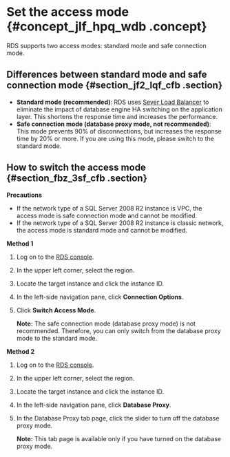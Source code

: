 # Set the access mode {#concept_jlf_hpq_wdb .concept}

RDS supports two access modes: standard mode and safe connection mode.

## Differences between standard mode and safe connection mode {#section_jf2_lqf_cfb .section}

-   **Standard mode \(recommended\)**: RDS uses [Sever Load Balancer](https://www.alibabacloud.com/help/doc-detail/27539.htm) to eliminate the impact of database engine HA switching on the application layer. This shortens the response time and increases the performance.
-   **Safe connection mode \(database proxy mode, not recommended\)**: This mode prevents 90% of disconnections, but increases the response time by 20% or more. If you are using this mode, please switch to the standard mode.

## How to switch the access mode {#section_fbz_3sf_cfb .section}

**Precautions**

-   If the network type of a SQL Server 2008 R2 instance is VPC, the access mode is safe connection mode and cannot be modified.
-   If the network type of a SQL Server 2008 R2 instance is classic network, the access mode is standard mode and cannot be modified.

**Method 1**

1.  Log on to the [RDS console](https://rds.console.aliyun.com/).
2.  In the upper left corner, select the region.
3.  Locate the target instance and click the instance ID.
4.  In the left-side navigation pane, click **Connection Options**.
5.  Click **Switch Access Mode**.

    **Note:** The safe connection mode \(database proxy mode\) is not recommended. Therefore, you can only switch from the database proxy mode to the standard mode.


**Method 2**

1.  Log on to the [RDS console](https://rds.console.aliyun.com/).
2.  In the upper left corner, select the region.
3.  Locate the target instance and click the instance ID.
4.  In the left-side navigation pane, click **Database Proxy**.
5.  In the Database Proxy tab page, click the slider to turn off the database proxy mode.

    **Note:** This tab page is available only if you have turned on the database proxy mode.



